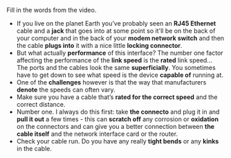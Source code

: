 Fill in the words from the video.

- If you live on the planet Earth you’ve probably seen an **RJ45 Ethernet** cable and a **jack** that goes into at some point so it'll be on the back of your computer and in the back of your **modem network switch** and then the cable **plugs into** it with a nice little **locking connector**.
- But what actually **performance** of this interface? The number one factor affecting the performance of the **link speed** is the **rated** link speed... The ports and the cables look the same **superficially**. You sometimes have to get down to see what speed is the device **capable of** running at.
- One of the **challenges** however is that the way that manufacturers **denote** the speeds can often vary.
- Make sure you have a cable that’s **rated for the correct speed** and the correct distance.
- Number one. I always do this first: take **the connecto** and plug it in and **pull it out**  a few times - this can **scratch off** any corrosion or **oxidation** on the connectors and can give you a better connection between **the cable itself** and the network interface card or the router.
- Check your cable run. Do you have any really **tight bends** or any **kinks** in the cable.
